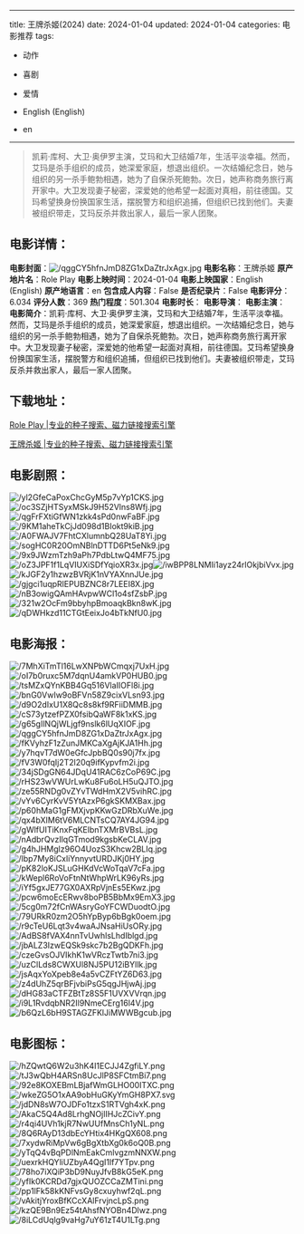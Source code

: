 
---
title: 王牌杀姬(2024)
date: 2024-01-04
updated: 2024-01-04
categories: 电影推荐
tags:
- 动作
- 喜剧
- 爱情

- English (English)
- en
---


> 凯莉·库柯、大卫·奥伊罗主演，艾玛和大卫结婚7年，生活平淡幸福。然而，艾玛是杀手组织的成员，她深爱家庭，想退出组织。一次结婚纪念日，她与组织的另一杀手鲍勃相遇，她为了自保杀死鲍勃。次日，她声称商务旅行离开家中。大卫发现妻子秘密，深爱她的他希望一起面对真相，前往德国。艾玛希望换身份换国家生活，摆脱警方和组织追捕，但组织已找到他们。夫妻被组织带走，艾玛反杀并救出家人，最后一家人团聚。

## **电影详情**：

**电影封面**：<img src="https://image.tmdb.org/t/p/w200/qggCY5hfnJmD8ZG1xDaZtrJxAgx.jpg" alt="/qggCY5hfnJmD8ZG1xDaZtrJxAgx.jpg" title="/qggCY5hfnJmD8ZG1xDaZtrJxAgx.jpg">
**电影名称**：王牌杀姬
**原产地片名**：Role Play
**电影上映时间**：2024-01-04
**电影上映国家**：English (English)
**原产地语言**：en
**包含成人内容**：False
**是否纪录片**：False
**电影评分**：6.034
**评分人数**：369
**热门程度**：501.304
**电影时长**：
**电影导演**：
**电影主演**：
**电影简介**：凯莉·库柯、大卫·奥伊罗主演，艾玛和大卫结婚7年，生活平淡幸福。然而，艾玛是杀手组织的成员，她深爱家庭，想退出组织。一次结婚纪念日，她与组织的另一杀手鲍勃相遇，她为了自保杀死鲍勃。次日，她声称商务旅行离开家中。大卫发现妻子秘密，深爱她的他希望一起面对真相，前往德国。艾玛希望换身份换国家生活，摆脱警方和组织追捕，但组织已找到他们。夫妻被组织带走，艾玛反杀并救出家人，最后一家人团聚。

## **下载地址**：
[Role Play |专业的种子搜索、磁力链接搜索引擎](https://movie.amd794.com:2083/?search=Role%20Play&ordering=&mode=match_phrase&page_size=10&page=1)

[王牌杀姬 |专业的种子搜索、磁力链接搜索引擎](https://movie.amd794.com:2083/?search=%E7%8E%8B%E7%89%8C%E6%9D%80%E5%A7%AC&ordering=&mode=match_phrase&page_size=10&page=1)
 

## **电影剧照**：
<img src="https://image.tmdb.org/t/p/original/yl2GfeCaPoxChcGyM5p7vYp1CKS.jpg" alt="/yl2GfeCaPoxChcGyM5p7vYp1CKS.jpg" title="/yl2GfeCaPoxChcGyM5p7vYp1CKS.jpg"><img src="https://image.tmdb.org/t/p/original/oc3SZjHTSyxMSkJ9H52Vlns8Wfj.jpg" alt="/oc3SZjHTSyxMSkJ9H52Vlns8Wfj.jpg" title="/oc3SZjHTSyxMSkJ9H52Vlns8Wfj.jpg"><img src="https://image.tmdb.org/t/p/original/qgFrFXtiGfWN1zkk4sPd0nwFaBF.jpg" alt="/qgFrFXtiGfWN1zkk4sPd0nwFaBF.jpg" title="/qgFrFXtiGfWN1zkk4sPd0nwFaBF.jpg"><img src="https://image.tmdb.org/t/p/original/9KM1aheTkCjJd098d1BIokt9kiB.jpg" alt="/9KM1aheTkCjJd098d1BIokt9kiB.jpg" title="/9KM1aheTkCjJd098d1BIokt9kiB.jpg"><img src="https://image.tmdb.org/t/p/original/A0FWAJV7FhtCXlumnbQ28UaT8Yi.jpg" alt="/A0FWAJV7FhtCXlumnbQ28UaT8Yi.jpg" title="/A0FWAJV7FhtCXlumnbQ28UaT8Yi.jpg"><img src="https://image.tmdb.org/t/p/original/sogHC0R20OmNBlnDTTD6Pt5eNk9.jpg" alt="/sogHC0R20OmNBlnDTTD6Pt5eNk9.jpg" title="/sogHC0R20OmNBlnDTTD6Pt5eNk9.jpg"><img src="https://image.tmdb.org/t/p/original/9x9JWzmTzh9aPh7PdbLtwQ4MF75.jpg" alt="/9x9JWzmTzh9aPh7PdbLtwQ4MF75.jpg" title="/9x9JWzmTzh9aPh7PdbLtwQ4MF75.jpg"><img src="https://image.tmdb.org/t/p/original/oZ3JPF1f1LqVIUXiSDfYqioXR3x.jpg" alt="/oZ3JPF1f1LqVIUXiSDfYqioXR3x.jpg" title="/oZ3JPF1f1LqVIUXiSDfYqioXR3x.jpg"><img src="https://image.tmdb.org/t/p/original/iwBPP8LNMIi1ayz24rlOkjbiVvx.jpg" alt="/iwBPP8LNMIi1ayz24rlOkjbiVvx.jpg" title="/iwBPP8LNMIi1ayz24rlOkjbiVvx.jpg"><img src="https://image.tmdb.org/t/p/original/kJGF2y1hzwzBVRjK1nVYAXnnJUe.jpg" alt="/kJGF2y1hzwzBVRjK1nVYAXnnJUe.jpg" title="/kJGF2y1hzwzBVRjK1nVYAXnnJUe.jpg"><img src="https://image.tmdb.org/t/p/original/gjgci1uqpRlEPUBZNC8r7LEEI8X.jpg" alt="/gjgci1uqpRlEPUBZNC8r7LEEI8X.jpg" title="/gjgci1uqpRlEPUBZNC8r7LEEI8X.jpg"><img src="https://image.tmdb.org/t/p/original/nB3owigQAmHAvpwWCl1o4sfZsbP.jpg" alt="/nB3owigQAmHAvpwWCl1o4sfZsbP.jpg" title="/nB3owigQAmHAvpwWCl1o4sfZsbP.jpg"><img src="https://image.tmdb.org/t/p/original/321w2OcFm9bbyhpBmoaqkBkn8wK.jpg" alt="/321w2OcFm9bbyhpBmoaqkBkn8wK.jpg" title="/321w2OcFm9bbyhpBmoaqkBkn8wK.jpg"><img src="https://image.tmdb.org/t/p/original/qDWHkzd11CTGtEeixJo4bTkNfU0.jpg" alt="/qDWHkzd11CTGtEeixJo4bTkNfU0.jpg" title="/qDWHkzd11CTGtEeixJo4bTkNfU0.jpg">

## **电影海报**：
<img src="https://image.tmdb.org/t/p/original/7MhXiTmTl16LwXNPbWCmqxj7UxH.jpg" alt="/7MhXiTmTl16LwXNPbWCmqxj7UxH.jpg" title="/7MhXiTmTl16LwXNPbWCmqxj7UxH.jpg"><img src="https://image.tmdb.org/t/p/original/oI7b0ruxc5M7dqnU4amkVP0HUB0.jpg" alt="/oI7b0ruxc5M7dqnU4amkVP0HUB0.jpg" title="/oI7b0ruxc5M7dqnU4amkVP0HUB0.jpg"><img src="https://image.tmdb.org/t/p/original/tsMZxQYnKBB4Gq516VlaIIOFl8i.jpg" alt="/tsMZxQYnKBB4Gq516VlaIIOFl8i.jpg" title="/tsMZxQYnKBB4Gq516VlaIIOFl8i.jpg"><img src="https://image.tmdb.org/t/p/original/bnG0VwIw9oBFVn58Z9cixVLsn93.jpg" alt="/bnG0VwIw9oBFVn58Z9cixVLsn93.jpg" title="/bnG0VwIw9oBFVn58Z9cixVLsn93.jpg"><img src="https://image.tmdb.org/t/p/original/d9O2dIxU1X8Qc8s8kf9RFiiDMMB.jpg" alt="/d9O2dIxU1X8Qc8s8kf9RFiiDMMB.jpg" title="/d9O2dIxU1X8Qc8s8kf9RFiiDMMB.jpg"><img src="https://image.tmdb.org/t/p/original/cS73ytzefPZX0fsibQaWF8k1xKS.jpg" alt="/cS73ytzefPZX0fsibQaWF8k1xKS.jpg" title="/cS73ytzefPZX0fsibQaWF8k1xKS.jpg"><img src="https://image.tmdb.org/t/p/original/g65gIlNQjWLjgf9nslk6lUqXIOF.jpg" alt="/g65gIlNQjWLjgf9nslk6lUqXIOF.jpg" title="/g65gIlNQjWLjgf9nslk6lUqXIOF.jpg"><img src="https://image.tmdb.org/t/p/original/qggCY5hfnJmD8ZG1xDaZtrJxAgx.jpg" alt="/qggCY5hfnJmD8ZG1xDaZtrJxAgx.jpg" title="/qggCY5hfnJmD8ZG1xDaZtrJxAgx.jpg"><img src="https://image.tmdb.org/t/p/original/fKVyhzF1zZunJMKCaXgAjKJA1Hh.jpg" alt="/fKVyhzF1zZunJMKCaXgAjKJA1Hh.jpg" title="/fKVyhzF1zZunJMKCaXgAjKJA1Hh.jpg"><img src="https://image.tmdb.org/t/p/original/y7hqvT7dW0eGfcJpbBQ0s90j7fx.jpg" alt="/y7hqvT7dW0eGfcJpbBQ0s90j7fx.jpg" title="/y7hqvT7dW0eGfcJpbBQ0s90j7fx.jpg"><img src="https://image.tmdb.org/t/p/original/fV3W0fqIj2T2l20q9ifKypvfm2i.jpg" alt="/fV3W0fqIj2T2l20q9ifKypvfm2i.jpg" title="/fV3W0fqIj2T2l20q9ifKypvfm2i.jpg"><img src="https://image.tmdb.org/t/p/original/34jSDgGN64JDqU41RAC6zCoP69C.jpg" alt="/34jSDgGN64JDqU41RAC6zCoP69C.jpg" title="/34jSDgGN64JDqU41RAC6zCoP69C.jpg"><img src="https://image.tmdb.org/t/p/original/rHS23wVWUrLwKu8Fu6oLH5uQJTO.jpg" alt="/rHS23wVWUrLwKu8Fu6oLH5uQJTO.jpg" title="/rHS23wVWUrLwKu8Fu6oLH5uQJTO.jpg"><img src="https://image.tmdb.org/t/p/original/ze55RNDg0vZYvTWdHmX2V5vihRC.jpg" alt="/ze55RNDg0vZYvTWdHmX2V5vihRC.jpg" title="/ze55RNDg0vZYvTWdHmX2V5vihRC.jpg"><img src="https://image.tmdb.org/t/p/original/vYv6CyrKvV5YtAzxP6gkSKMXBax.jpg" alt="/vYv6CyrKvV5YtAzxP6gkSKMXBax.jpg" title="/vYv6CyrKvV5YtAzxP6gkSKMXBax.jpg"><img src="https://image.tmdb.org/t/p/original/p60hMaG1gFMXjvpKKwGzDRbXuWe.jpg" alt="/p60hMaG1gFMXjvpKKwGzDRbXuWe.jpg" title="/p60hMaG1gFMXjvpKKwGzDRbXuWe.jpg"><img src="https://image.tmdb.org/t/p/original/qx4bXIM6tV6MLCNTsCQ7AY4JG94.jpg" alt="/qx4bXIM6tV6MLCNTsCQ7AY4JG94.jpg" title="/qx4bXIM6tV6MLCNTsCQ7AY4JG94.jpg"><img src="https://image.tmdb.org/t/p/original/gWlfUITiKnxFqKElbnTXMrBVBsL.jpg" alt="/gWlfUITiKnxFqKElbnTXMrBVBsL.jpg" title="/gWlfUITiKnxFqKElbnTXMrBVBsL.jpg"><img src="https://image.tmdb.org/t/p/original/nAdbrQvzIlqGTmod9kgsbKeCLAV.jpg" alt="/nAdbrQvzIlqGTmod9kgsbKeCLAV.jpg" title="/nAdbrQvzIlqGTmod9kgsbKeCLAV.jpg"><img src="https://image.tmdb.org/t/p/original/g4hJHMglz96O4UozS3Khcw2BLIq.jpg" alt="/g4hJHMglz96O4UozS3Khcw2BLIq.jpg" title="/g4hJHMglz96O4UozS3Khcw2BLIq.jpg"><img src="https://image.tmdb.org/t/p/original/lbp7My8iCxliYnnyvtURDJKj0HY.jpg" alt="/lbp7My8iCxliYnnyvtURDJKj0HY.jpg" title="/lbp7My8iCxliYnnyvtURDJKj0HY.jpg"><img src="https://image.tmdb.org/t/p/original/pK82loKJSLuGHKdVcWoTqaV7cFa.jpg" alt="/pK82loKJSLuGHKdVcWoTqaV7cFa.jpg" title="/pK82loKJSLuGHKdVcWoTqaV7cFa.jpg"><img src="https://image.tmdb.org/t/p/original/kWepl6RoVoFtnNtWhpWrLK96yRs.jpg" alt="/kWepl6RoVoFtnNtWhpWrLK96yRs.jpg" title="/kWepl6RoVoFtnNtWhpWrLK96yRs.jpg"><img src="https://image.tmdb.org/t/p/original/iYf5gxJE77GX0AXRpVjnEs5EKwz.jpg" alt="/iYf5gxJE77GX0AXRpVjnEs5EKwz.jpg" title="/iYf5gxJE77GX0AXRpVjnEs5EKwz.jpg"><img src="https://image.tmdb.org/t/p/original/pcw6moEcERwv8boPB5BbMx9EmX3.jpg" alt="/pcw6moEcERwv8boPB5BbMx9EmX3.jpg" title="/pcw6moEcERwv8boPB5BbMx9EmX3.jpg"><img src="https://image.tmdb.org/t/p/original/5cg0m72fCnWAsryGoYFCWDuodtO.jpg" alt="/5cg0m72fCnWAsryGoYFCWDuodtO.jpg" title="/5cg0m72fCnWAsryGoYFCWDuodtO.jpg"><img src="https://image.tmdb.org/t/p/original/79URkR0zm2O5hYpByp6bBgk0oem.jpg" alt="/79URkR0zm2O5hYpByp6bBgk0oem.jpg" title="/79URkR0zm2O5hYpByp6bBgk0oem.jpg"><img src="https://image.tmdb.org/t/p/original/r9cTeU6Lqt3v4waAJNsaHiUsORy.jpg" alt="/r9cTeU6Lqt3v4waAJNsaHiUsORy.jpg" title="/r9cTeU6Lqt3v4waAJNsaHiUsORy.jpg"><img src="https://image.tmdb.org/t/p/original/AdBS8fVAX4nnTvUwhlsLhdIblgd.jpg" alt="/AdBS8fVAX4nnTvUwhlsLhdIblgd.jpg" title="/AdBS8fVAX4nnTvUwhlsLhdIblgd.jpg"><img src="https://image.tmdb.org/t/p/original/jbALZ3IzwEQSk9skc7b2BgQDKFh.jpg" alt="/jbALZ3IzwEQSk9skc7b2BgQDKFh.jpg" title="/jbALZ3IzwEQSk9skc7b2BgQDKFh.jpg"><img src="https://image.tmdb.org/t/p/original/czeGvsOJVIkhK1wVRczTwtb7ni3.jpg" alt="/czeGvsOJVIkhK1wVRczTwtb7ni3.jpg" title="/czeGvsOJVIkhK1wVRczTwtb7ni3.jpg"><img src="https://image.tmdb.org/t/p/original/uzClLds8CWXUl8NJ5PU12iBYllk.jpg" alt="/uzClLds8CWXUl8NJ5PU12iBYllk.jpg" title="/uzClLds8CWXUl8NJ5PU12iBYllk.jpg"><img src="https://image.tmdb.org/t/p/original/jsAqxYoXpeb8e4a5vCZFtYZ6D63.jpg" alt="/jsAqxYoXpeb8e4a5vCZFtYZ6D63.jpg" title="/jsAqxYoXpeb8e4a5vCZFtYZ6D63.jpg"><img src="https://image.tmdb.org/t/p/original/z4dUhZ5qrBFjvbiPsG5qgJHjwAj.jpg" alt="/z4dUhZ5qrBFjvbiPsG5qgJHjwAj.jpg" title="/z4dUhZ5qrBFjvbiPsG5qgJHjwAj.jpg"><img src="https://image.tmdb.org/t/p/original/dHG83aCTFZBtTz8S5F1UVXVVrqn.jpg" alt="/dHG83aCTFZBtTz8S5F1UVXVVrqn.jpg" title="/dHG83aCTFZBtTz8S5F1UVXVVrqn.jpg"><img src="https://image.tmdb.org/t/p/original/i9L1RvdqbNR2Il9NmeCErg16l4V.jpg" alt="/i9L1RvdqbNR2Il9NmeCErg16l4V.jpg" title="/i9L1RvdqbNR2Il9NmeCErg16l4V.jpg"><img src="https://image.tmdb.org/t/p/original/b6QzL6bH9STAGZFKlJiMWWBgcub.jpg" alt="/b6QzL6bH9STAGZFKlJiMWWBgcub.jpg" title="/b6QzL6bH9STAGZFKlJiMWWBgcub.jpg">

## **电影图标**：
<img src="https://image.tmdb.org/t/p/original/hZQwtQ6W2u3hK4I1ECJJ4ZgfiLY.png" alt="/hZQwtQ6W2u3hK4I1ECJJ4ZgfiLY.png" title="/hZQwtQ6W2u3hK4I1ECJJ4ZgfiLY.png"><img src="https://image.tmdb.org/t/p/original/tJ3wQbH4ARSn8UcJlP8SFCtmBi7.png" alt="/tJ3wQbH4ARSn8UcJlP8SFCtmBi7.png" title="/tJ3wQbH4ARSn8UcJlP8SFCtmBi7.png"><img src="https://image.tmdb.org/t/p/original/92e8KOXEBmLBjafWmGLHO00ITXC.png" alt="/92e8KOXEBmLBjafWmGLHO00ITXC.png" title="/92e8KOXEBmLBjafWmGLHO00ITXC.png"><img src="https://image.tmdb.org/t/p/original/wkeZG5O1xAA9obHuGKyYmGH8PX7.svg" alt="/wkeZG5O1xAA9obHuGKyYmGH8PX7.svg" title="/wkeZG5O1xAA9obHuGKyYmGH8PX7.svg"><img src="https://image.tmdb.org/t/p/original/jdDN8sW7OJDFo1tzxS1RTVgh4xK.png" alt="/jdDN8sW7OJDFo1tzxS1RTVgh4xK.png" title="/jdDN8sW7OJDFo1tzxS1RTVgh4xK.png"><img src="https://image.tmdb.org/t/p/original/AkaC5Q4Ad8LrhgNOjlIHJcZCivY.png" alt="/AkaC5Q4Ad8LrhgNOjlIHJcZCivY.png" title="/AkaC5Q4Ad8LrhgNOjlIHJcZCivY.png"><img src="https://image.tmdb.org/t/p/original/r4qi4UVh1kjR7NwUUfMnsCh1yNL.png" alt="/r4qi4UVh1kjR7NwUUfMnsCh1yNL.png" title="/r4qi4UVh1kjR7NwUUfMnsCh1yNL.png"><img src="https://image.tmdb.org/t/p/original/8Q6RAyD13dbEcYHtix4HKgQX608.png" alt="/8Q6RAyD13dbEcYHtix4HKgQX608.png" title="/8Q6RAyD13dbEcYHtix4HKgQX608.png"><img src="https://image.tmdb.org/t/p/original/7xydwRiMpVw6gBgXtbXg0k6oQ0B.png" alt="/7xydwRiMpVw6gBgXtbXg0k6oQ0B.png" title="/7xydwRiMpVw6gBgXtbXg0k6oQ0B.png"><img src="https://image.tmdb.org/t/p/original/yTqQ4vBqPDlNmEakCmlvgzmNNXW.png" alt="/yTqQ4vBqPDlNmEakCmlvgzmNNXW.png" title="/yTqQ4vBqPDlNmEakCmlvgzmNNXW.png"><img src="https://image.tmdb.org/t/p/original/uexrkHQYliUZbyA4QgI1lf7YTpv.png" alt="/uexrkHQYliUZbyA4QgI1lf7YTpv.png" title="/uexrkHQYliUZbyA4QgI1lf7YTpv.png"><img src="https://image.tmdb.org/t/p/original/78ho7iXQiP3bD9NuyJfvB8kG5eK.png" alt="/78ho7iXQiP3bD9NuyJfvB8kG5eK.png" title="/78ho7iXQiP3bD9NuyJfvB8kG5eK.png"><img src="https://image.tmdb.org/t/p/original/yfIk0KCRDd7gjxQUOZCCaZMTini.png" alt="/yfIk0KCRDd7gjxQUOZCCaZMTini.png" title="/yfIk0KCRDd7gjxQUOZCCaZMTini.png"><img src="https://image.tmdb.org/t/p/original/pp1lFk58kKNFvsGy8cxuyhwf2qL.png" alt="/pp1lFk58kKNFvsGy8cxuyhwf2qL.png" title="/pp1lFk58kKNFvsGy8cxuyhwf2qL.png"><img src="https://image.tmdb.org/t/p/original/vAkitjYroxBfKCcXAlFrvjncLpS.png" alt="/vAkitjYroxBfKCcXAlFrvjncLpS.png" title="/vAkitjYroxBfKCcXAlFrvjncLpS.png"><img src="https://image.tmdb.org/t/p/original/kzQE9Bn9Ez54tAhsfNYOBn4Dlwz.png" alt="/kzQE9Bn9Ez54tAhsfNYOBn4Dlwz.png" title="/kzQE9Bn9Ez54tAhsfNYOBn4Dlwz.png"><img src="https://image.tmdb.org/t/p/original/8iLCdUqlg9vaHg7uY61zT4U1LTg.png" alt="/8iLCdUqlg9vaHg7uY61zT4U1LTg.png" title="/8iLCdUqlg9vaHg7uY61zT4U1LTg.png">
